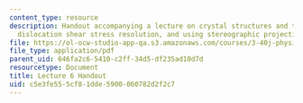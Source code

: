 ```yaml
---
content_type: resource
description: Handout accompanying a lecture on crystal structures and their slip systems,
  dislocation shear stress resolution, and using stereographic projections.
file: https://ol-ocw-studio-app-qa.s3.amazonaws.com/courses/3-40j-physical-metallurgy-fall-2009/c5e3fe555cf81dde5900060782d2f2c7_MIT3_40JF09_fig06.pdf
file_type: application/pdf
parent_uid: 646fa2c6-5410-c2ff-34d5-df235ad10d7d
resourcetype: Document
title: Lecture 6 Handout
uid: c5e3fe55-5cf8-1dde-5900-060782d2f2c7
---
```

